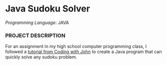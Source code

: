 # Java Sudoku Solver

*Programming Language*: JAVA

### PROJECT DESCRIPTION

For an assignment in my high school computer programming class, I followed a [tutorial from Coding with John](https://www.youtube.com/watch?v=mcXc8Mva2bA) to create a Java program that can quickly solve any sudoku problem.